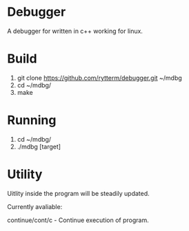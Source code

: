 # Debugger

A debugger for written in c++ working for linux.


# Build

1. git clone https://github.com/rytterm/debugger.git ~/mdbg
2. cd ~/mdbg/
3. make

# Running

1. cd ~/mdbg/
2. ./mdbg [target]

# Utility

Uitlity inside the program will be steadily updated.

Currently avaliable:

continue/cont/c - Continue execution of program.